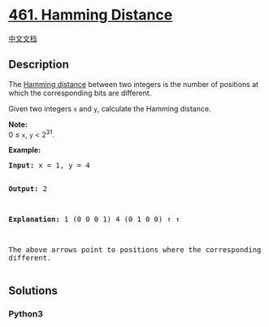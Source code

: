 # [461. Hamming Distance](https://leetcode.com/problems/hamming-distance)

[中文文档](/leetcode/0400-0499/0461.Hamming%20Distance/README.md)

## Description

<p>The <a href="https://en.wikipedia.org/wiki/Hamming_distance" target="_blank">Hamming distance</a> between two integers is the number of positions at which the corresponding bits are different.</p>

<p>Given two integers <code>x</code> and <code>y</code>, calculate the Hamming distance.</p>

<p><b>Note:</b><br />
0 &le; <code>x</code>, <code>y</code> &lt; 2<sup>31</sup>.
</p>

<p><b>Example:</b>
<pre>
<b>Input:</b> x = 1, y = 4

<b>Output:</b> 2

<b>Explanation:</b>
1   (0 0 0 1)
4   (0 1 0 0)
       &uarr;   &uarr;

The above arrows point to positions where the corresponding bits are different.
</pre>
</p>

## Solutions

<!-- tabs:start -->

### **Python3**

```python

```

<!-- tabs:end -->
